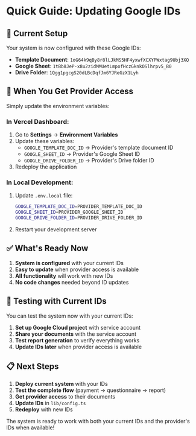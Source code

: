 # Quick Guide: Updating Google IDs

## 🎯 **Current Setup**

Your system is now configured with these Google IDs:

- **Template Document**: `1oG64k9qBy8r8lLJkMS5HF4yxwfXCXYPWxtag9Ubj3XQ`
- **Google Sheet**: `1tBb8JeP-x8u2zidMMUetLmpofHczGknkOSlhrpv5_B0`
- **Drive Folder**: `1Qgg1pgcgS20dLBcDqfJm6YJReGzX1Lyh`

## 🔄 **When You Get Provider Access**

Simply update the environment variables:

### **In Vercel Dashboard:**
1. Go to **Settings** → **Environment Variables**
2. Update these variables:
   - `GOOGLE_TEMPLATE_DOC_ID` → Provider's template document ID
   - `GOOGLE_SHEET_ID` → Provider's Google Sheet ID
   - `GOOGLE_DRIVE_FOLDER_ID` → Provider's Drive folder ID
3. Redeploy the application

### **In Local Development:**
1. Update `.env.local` file:
   ```bash
   GOOGLE_TEMPLATE_DOC_ID=PROVIDER_TEMPLATE_DOC_ID
   GOOGLE_SHEET_ID=PROVIDER_GOOGLE_SHEET_ID
   GOOGLE_DRIVE_FOLDER_ID=PROVIDER_DRIVE_FOLDER_ID
   ```
2. Restart your development server

## ✅ **What's Ready Now**

1. **System is configured** with your current IDs
2. **Easy to update** when provider access is available
3. **All functionality** will work with new IDs
4. **No code changes** needed beyond ID updates

## 🧪 **Testing with Current IDs**

You can test the system now with your current IDs:

1. **Set up Google Cloud project** with service account
2. **Share your documents** with the service account
3. **Test report generation** to verify everything works
4. **Update IDs later** when provider access is available

## 📋 **Next Steps**

1. **Deploy current system** with your IDs
2. **Test the complete flow** (payment → questionnaire → report)
3. **Get provider access** to their documents
4. **Update IDs** in `lib/config.ts`
5. **Redeploy** with new IDs

The system is ready to work with both your current IDs and the provider's IDs when available!
